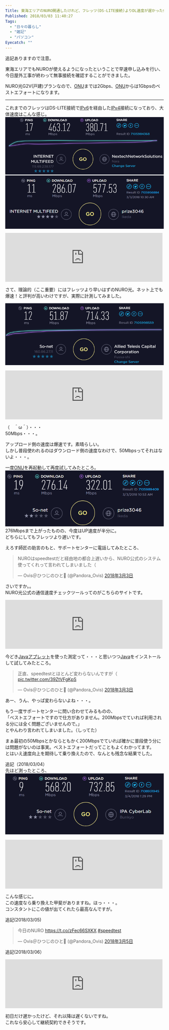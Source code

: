 ```yaml
---
Title: 東海エリアのNURO開通したけれど、フレッツ(DS-LITE接続)よりDL速度が遅かった件（たまたまだったみたい。 追記あり）
Published: 2018/03/03 11:40:27
Tags:
  - "日々の暮らし"
  - "雑記"
  - "パソコン"
Eyecatch: ""
---
```

<p>追記ありますので注意。</p>

<p>東海エリアでもNUROが使えるようになったということで早速申し込みを行い、今日屋外工事が終わって無事接続を確認することができました。</p>

<p>NURO光G2V(戸建)プランなので、<a class="keyword" href="http://d.hatena.ne.jp/keyword/ONU">ONU</a>までは2Gbps、<a class="keyword" href="http://d.hatena.ne.jp/keyword/ONU">ONU</a>からは1Gbpsのベストエフォートになります。</p>

***

<p>これまでのフレッツはDS-LITE接続で<a class="keyword" href="http://d.hatena.ne.jp/keyword/IPv6">IPv6</a>を経由した<a class="keyword" href="http://d.hatena.ne.jp/keyword/IPv4">IPv4</a>接続になっており、大体速度はこんな感じ。<br/>
<span itemscope itemtype="http://schema.org/Photograph"><img src="20180303112903.png" alt="f:id:Ovis:20180303112903p:plain" title="f:id:Ovis:20180303112903p:plain" class="hatena-fotolife" itemprop="image"></span>
<span itemscope itemtype="http://schema.org/Photograph"><img src="20180303112923.png" alt="f:id:Ovis:20180303112923p:plain" title="f:id:Ovis:20180303112923p:plain" class="hatena-fotolife" itemprop="image"></span>
<iframe src="https://hatenablog-parts.com/embed?url=http%3A%2F%2Fwww.speedtest.net%2Fresult%2F7105984368" title="Speedtest by Ookla - The Global Broadband Speed Test" class="embed-card embed-webcard" scrolling="no" frameborder="0" style="display: block; width: 100%; height: 155px; max-width: 500px; margin: 10px 0px;"></iframe></p>

<p>さて、理論的（ここ重要）にはフレッツより早いはずのNURO光。ネット上でも爆速！と評判が高いわけですが、実際に計測してみました。</p>

<p><span itemscope itemtype="http://schema.org/Photograph"><img src="20180303113042.png" alt="f:id:Ovis:20180303113042p:plain" title="f:id:Ovis:20180303113042p:plain" class="hatena-fotolife" itemprop="image"></span></p>

<p><iframe src="https://hatenablog-parts.com/embed?url=http%3A%2F%2Fwww.speedtest.net%2Fresult%2F7105997398" title="Speedtest by Ookla - The Global Broadband Speed Test" class="embed-card embed-webcard" scrolling="no" frameborder="0" style="display: block; width: 100%; height: 155px; max-width: 500px; margin: 10px 0px;"></iframe></p>

<p>（　＾ω＾）・・・<br/>
50Mbps・・・。</p>

<p>アップロード側の速度は爆速です。素晴らしい。<br/>
しかし普段使われるのはダウンロード側の速度なわけで、50Mbpsってそれはないよ・・・。</p>

<p>一度<a class="keyword" href="http://d.hatena.ne.jp/keyword/ONU">ONU</a>を再起動して再度試してみたところ。<br/>
<span itemscope itemtype="http://schema.org/Photograph"><img src="20180303113259.png" alt="f:id:Ovis:20180303113259p:plain" title="f:id:Ovis:20180303113259p:plain" class="hatena-fotolife" itemprop="image"></span>
276Mbpsまで上がったものの、今度はUP速度が半分に。<br/>
どちらにしてもフレッツより遅いです。</p>

<p>えろす師匠の助言のもと、サポートセンターに電話してみたところ、</p>

<p><blockquote class="twitter-tweet" data-lang="ja"><p lang="ja" dir="ltr">NUROはspeedtestだと経由地の都合上遅いから、NURO公式のシステム使ってくれって言われてしまいました（</p>&mdash; Ovis＠ひつじのひと🐑 (@Pandora_Ovis) <a href="https://twitter.com/Pandora_Ovis/status/969755019716079617?ref_src=twsrc%5Etfw">2018年3月3日</a></blockquote><script async src="https://platform.twitter.com/widgets.js" charset="utf-8"></script></p>

<p>さいですか。。<br/>
NURO光公式の通信速度チェックツールってのがこちらのサイトです。</p>

<p><iframe src="https://hatenablog-parts.com/embed?url=http%3A%2F%2Fwww.nuro.jp%2Fspeedup%2FnuroCheck.html" title="NURO オリジナル通信速度測定システム | NURO 光" class="embed-card embed-webcard" scrolling="no" frameborder="0" style="display: block; width: 100%; height: 155px; max-width: 500px; margin: 10px 0px;"></iframe></p>

<p>今どき<a class="keyword" href="http://d.hatena.ne.jp/keyword/Java">Java</a><a class="keyword" href="http://d.hatena.ne.jp/keyword/%A5%A2%A5%D7%A5%EC%A5%C3%A5%C8">アプレット</a>を使った測定って・・・と思いつつ<a class="keyword" href="http://d.hatena.ne.jp/keyword/Java">Java</a>をインストールして試してみたところ。</p>

<p><blockquote class="twitter-tweet" data-lang="ja"><p lang="ja" dir="ltr">正直、speedtestとほとんど変わらないんですが（ <a href="https://t.co/39ZtVFgKpS">pic.twitter.com/39ZtVFgKpS</a></p>&mdash; Ovis＠ひつじのひと🐑 (@Pandora_Ovis) <a href="https://twitter.com/Pandora_Ovis/status/969757167363346433?ref_src=twsrc%5Etfw">2018年3月3日</a></blockquote><script async src="https://platform.twitter.com/widgets.js" charset="utf-8"></script></p>

<p>あー、うん、やっぱ変わらないよね・・・。</p>

<p>もう一度サポートセンターに問い合わせてみるものの、<br/>
「ベストエフォートですので仕方がありません。200Mbpsでていれば利用される分には全く問題ございませんので。」<br/>
とやんわり言われてしまいました。（しってた）</p>

<p>まぁ最初の50Mbpsとかならともかく200Mbpsでていれば確かに普段使う分には問題がないのは事実。ベストエフォートだってこともよくわかってます。  <br/>
とはいえ速度向上を期待して乗り換えたので、なんとも残念な結果でした。</p>

<p>追記（2018/03/04）<br/>
先ほど測ったところ、
<span itemscope itemtype="http://schema.org/Photograph"><img src="20180304133426.png" alt="f:id:Ovis:20180304133426p:plain" title="f:id:Ovis:20180304133426p:plain" class="hatena-fotolife" itemprop="image"></span></p>

<p><iframe src="https://hatenablog-parts.com/embed?url=http%3A%2F%2Fwww.speedtest.net%2Fresult%2F7108931945" title="Speedtest by Ookla - The Global Broadband Speed Test" class="embed-card embed-webcard" scrolling="no" frameborder="0" style="display: block; width: 100%; height: 155px; max-width: 500px; margin: 10px 0px;"></iframe></p>

<p>こんな感じに。<br/>
この速度なら乗り換えた甲斐がありますね。ほっ・・・。<br/>
コンスタントにこの値が出てくれたら最高なんですが。</p>

<p>追記(2018/03/05)</p>

<p><blockquote class="twitter-tweet" data-lang="ja"><p lang="ja" dir="ltr">今日のNURO <a href="https://t.co/zFec66SXKX">https://t.co/zFec66SXKX</a> <a href="https://twitter.com/hashtag/speedtest?src=hash&amp;ref_src=twsrc%5Etfw">#speedtest</a></p>&mdash; Ovis＠ひつじのひと🐑 (@Pandora_Ovis) <a href="https://twitter.com/Pandora_Ovis/status/970594906765848576?ref_src=twsrc%5Etfw">2018年3月5日</a></blockquote><script async src="https://platform.twitter.com/widgets.js" charset="utf-8"></script></p>

<p>追記(2018/03/06）</p>

<p><iframe src="https://hatenablog-parts.com/embed?url=http%3A%2F%2Fwww.speedtest.net%2Fresult%2F7115520545" title="Speedtest by Ookla - The Global Broadband Speed Test" class="embed-card embed-webcard" scrolling="no" frameborder="0" style="display: block; width: 100%; height: 155px; max-width: 500px; margin: 10px 0px;"></iframe></p>

<p>初日だけ遅かったけど、それ以降は遅くないですね。<br/>
これなら安心して継続契約できそうです。</p>
